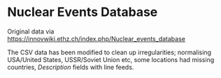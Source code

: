 # Nuclear Events Database

Original data via https://innovwiki.ethz.ch/index.php/Nuclear_events_database

The CSV data has been modified to clean up irregularities; normalising USA/United States, USSR/Soviet Union etc, some locations had missing countries, *Description* fields with line feeds.